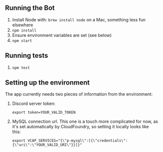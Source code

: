 ## Running the Bot
1. Install Node with: `brew install node` on a Mac, something less fun elsewhere
1. `npm install`
1. Ensure environment variables are set (see below)
1. `npm start`

## Running tests
1. `npm test`

## Setting up the environment
The app currently needs two pieces of information from the environment:
1. Discord server token:

   `export token=YOUR_VALID_TOKEN`
1. MySQL connection url. This one is a touch more complicated for now, as it's set automatically by CloudFoundry, so setting it locally looks like this:

   `export VCAP_SERVICES="{\"p-mysql\":[{\"credentials\":{\"uri\":\"YOUR_VALID_URI\"}}]}"`
